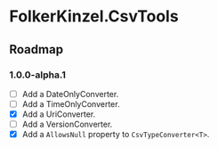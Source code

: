 
# FolkerKinzel.CsvTools
## Roadmap

### 1.0.0-alpha.1
- [ ] Add a DateOnlyConverter.
- [ ] Add a TimeOnlyConverter.
- [x] Add a UriConverter.
- [ ] Add a VersionConverter.
- [x] Add a `AllowsNull` property to `CsvTypeConverter<T>`.